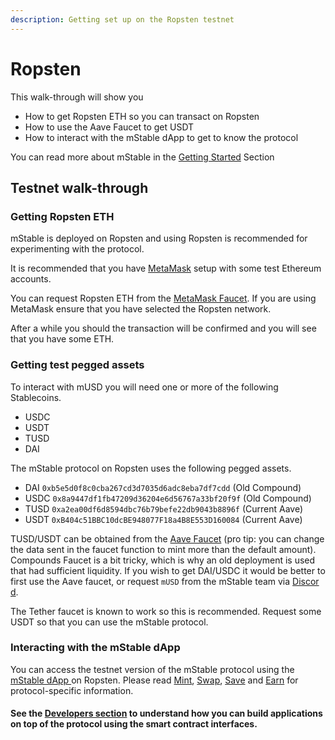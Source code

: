 ```yaml
---
description: Getting set up on the Ropsten testnet
---
```


# Ropsten

This walk-through will show you

* How to get Ropsten ETH so you can transact on Ropsten
* How to use the Aave Faucet to get USDT
* How to interact with the mStable dApp to get to know the protocol

You can read more about mStable in the [Getting Started](../../#what-is-mstable) Section

## Testnet walk-through

### Getting Ropsten ETH

mStable is deployed on Ropsten and using Ropsten is recommended for experimenting with the protocol.

It is recommended that you have [MetaMask](https://metamask.io/) setup with some test Ethereum accounts.

You can request Ropsten ETH from the [MetaMask Faucet](https://faucet.metamask.io/). If you are using MetaMask ensure that you have selected the Ropsten network.

After a while you should the transaction will be confirmed and you will see that you have some ETH.

### Getting test pegged assets

To interact with mUSD you will need one or more of the following Stablecoins.

* USDC
* USDT
* TUSD
* DAI

The mStable protocol on Ropsten uses the following pegged assets.

* DAI `0xb5e5d0f8c0cba267cd3d7035d6adc8eba7df7cdd` \(Old Compound\)
* USDC `0x8a9447df1fb47209d36204e6d56767a33bf20f9f` \(Old Compound\)
* TUSD `0xa2ea00df6d8594dbc76b79befe22db9043b8896f` \(Current Aave\)
* USDT `0xB404c51BBC10dcBE948077F18a4B8E553D160084` \(Current Aave\)

TUSD/USDT can be obtained from the [Aave Faucet](https://testnet.aave.com/faucet/) \(pro tip: you can change the data sent in the faucet function to mint more than the default amount\). Compounds Faucet is a bit tricky, which is why an old deployment is used that had sufficient liquidity. If you wish to get DAI/USDC it would be better to first use the Aave faucet, or request `mUSD` from the mStable team via [Discor​​d](https://discord.com/invite/pgCVG7e).

The Tether faucet is known to work so this is recommended. Request some USDT so that you can use the mStable protocol.

### Interacting with the mStable dApp

You can access the testnet version of the mStable protocol using the [mStable dApp ](https://app-dot-mstable-ropsten.appspot.com/)on Ropsten. Please read [Mint](../../mstable-assets/mstable-app/forge/minting-and-redemption/), [Swap](../../mstable-assets/mstable-app/forge/swapping.md), [Save](../../mstable-assets/mstable-app/native-interest-rate.md) and [Earn]() for protocol-specific information.

#### See the [Developers section](get-set-up-on-ropsten.md) to understand how you can build applications on top of the protocol using the smart contract interfaces.

